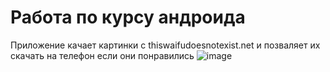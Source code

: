 # Работа по курсу андроида
Приложение качает картинки с thiswaifudoesnotexist.net и позваляет их скачать на телефон если они понравились
![image](https://user-images.githubusercontent.com/54402770/168491889-568651a5-f4a0-47ec-94c3-05024eeab155.png)
